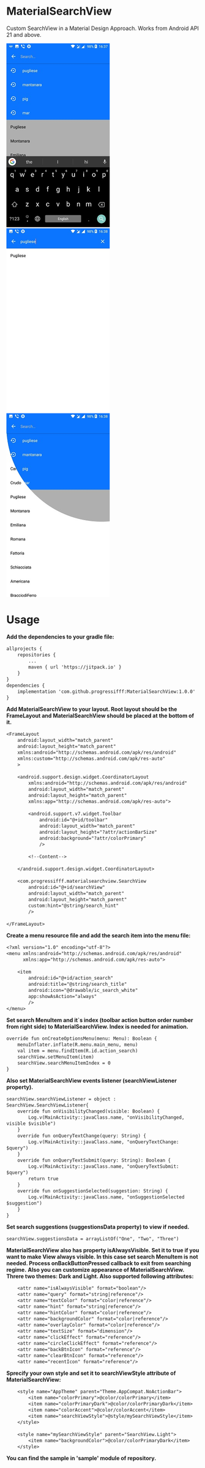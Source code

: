 # MaterialSearchView

Custom SearchView in a Material Design Approach. Works from Android API 21 and above.

![Alt text](https://github.com/progressifff/MaterialSearchView/blob/master/screenshots/2.jpg "Optional title")
![Alt text](https://github.com/progressifff/MaterialSearchView/blob/master/screenshots/3.jpg "Optional title")
![Alt text](https://github.com/progressifff/MaterialSearchView/blob/master/screenshots/4.jpg "Optional title")


# Usage
**Add the dependencies to your gradle file:**
```
allprojects {
    repositories {
        ...
        maven { url 'https://jitpack.io' }
    }
}
dependencies {
    implementation 'com.github.progressifff:MaterialSearchView:1.0.0'
}
```
**Add MaterialSearchView to your layout. Root layout should be the FrameLayout and MaterialSearchView should be placed at the bottom of it.**
```
<FrameLayout
    android:layout_width="match_parent"
    android:layout_height="match_parent"
    xmlns:android="http://schemas.android.com/apk/res/android"
    xmlns:custom="http://schemas.android.com/apk/res-auto"
    >

    <android.support.design.widget.CoordinatorLayout
        xmlns:android="http://schemas.android.com/apk/res/android"
        android:layout_width="match_parent"
        android:layout_height="match_parent"
        xmlns:app="http://schemas.android.com/apk/res-auto">

        <android.support.v7.widget.Toolbar
            android:id="@+id/toolbar"
            android:layout_width="match_parent"
            android:layout_height="?attr/actionBarSize"
            android:background="?attr/colorPrimary"
            />

        <!--Content-->

    </android.support.design.widget.CoordinatorLayout>

    <com.progressifff.materialsearchview.SearchView
        android:id="@+id/searchView"
        android:layout_width="match_parent"
        android:layout_height="match_parent"
        custom:hint="@string/search_hint"
        />

</FrameLayout>
```
**Create a menu resource file and add the search item into the menu file:**
```
<?xml version="1.0" encoding="utf-8"?>
<menu xmlns:android="http://schemas.android.com/apk/res/android"
      xmlns:app="http://schemas.android.com/apk/res-auto">

    <item
        android:id="@+id/action_search"
        android:title="@string/search_title"
        android:icon="@drawable/ic_search_white"
        app:showAsAction="always"
        />
</menu>
```
**Set search MenuItem and it`s index (toolbar action button order number from right side) to MaterialSearchView. Index is needed for animation.**
```
override fun onCreateOptionsMenu(menu: Menu): Boolean {
    menuInflater.inflate(R.menu.main_menu, menu)
    val item = menu.findItem(R.id.action_search)
    searchView.setMenuItem(item)
    searchView.searchMenuItemIndex = 0
}
```
**Also set MaterialSearchView events listener (searchViewListener property).**
```
searchView.searchViewListener = object : SearchView.SearchViewListener{
    override fun onVisibilityChanged(visible: Boolean) {
        Log.v(MainActivity::javaClass.name, "onVisibilityChanged, visible $visible")
    }
    override fun onQueryTextChange(query: String) {
        Log.v(MainActivity::javaClass.name, "onQueryTextChange: $query")
    }
    override fun onQueryTextSubmit(query: String): Boolean {
        Log.v(MainActivity::javaClass.name, "onQueryTextSubmit: $query")
        return true
    }
    override fun onSuggestionSelected(suggestion: String) {
        Log.v(MainActivity::javaClass.name, "onSuggestionSelected $suggestion")
    }
}
```
**Set search suggestions (suggestionsData property) to view if needed.**
```
searchView.suggestionsData = arrayListOf("One", "Two", "Three")
```
**MaterialSearchView also has property isAlwaysVisible. Set it to true if you want to make View always visible. In this case set search MenuItem is not needed. Process onBackButtonPressed callback to exit from searching regime.**
**Also you can customize appearance of MaterialSearchView. Threre two  themes: Dark and Light. Also supported following attributes:**
```
    <attr name="isAlwaysVisible" format="boolean"/>
    <attr name="query" format="string|reference"/>
    <attr name="textColor" format="color|reference"/>
    <attr name="hint" format="string|reference"/>
    <attr name="hintColor" format="color|reference"/>
    <attr name="backgroundColor" format="color|reference"/>
    <attr name="overlayColor" format="color|reference"/>
    <attr name="textSize" format="dimension"/>
    <attr name="clickEffect" format="reference"/>
    <attr name="circleClickEffect" format="reference"/>
    <attr name="backBtnIcon" format="reference"/>
    <attr name="clearBtnIcon" format="reference"/>
    <attr name="recentIcon" format="reference"/>
```
**Sprecify your own style and set it to searchViewStyle attribute of MaterialSearchView:**
```
    <style name="AppTheme" parent="Theme.AppCompat.NoActionBar">
        <item name="colorPrimary">@color/colorPrimary</item>
        <item name="colorPrimaryDark">@color/colorPrimaryDark</item>
        <item name="colorAccent">@color/colorAccent</item>
        <item name="searchViewStyle">@style/mySearchViewStyle</item>
    </style>

    <style name="mySearchViewStyle" parent="SearchView.Light">
        <item name="backgroundColor">@color/colorPrimaryDark</item>
    </style>
```
**You can find the sample in 'sample' module of repository.** 
